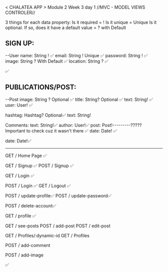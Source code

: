 <!-- @format -->

< CHALATEA APP > Module 2 Week 3 day 1
//MVC - MODEL VIEWS CONTROLER//

3 things for each data property:
Is it required = !
Is it unique = Unique
Is it optional. If so, does it have a default value = ? with Default

## SIGN UP:

--User
name: String ! ✅
email: String ! Unique ✅
password: String ! ✅
image: String ? With Default ✅
location: String ? ✅

<!-- socialMedias: ['linkedin', 'github', 'twitter']? = [] we will decide it later on--> ✅

<!-- jobTitle: String?
cohort: String?
slack: String?
personalSite: String?
jobLocation: String? -->

## PUBLICATIONS/POST:

--Post
image: String ? Optional ✅
title: String? Optional ✅
text: String! ✅
user: User! ✅

hashtag: Hashtag? Optional✅
text: String!

Comments:
text: String!✅
author: User!✅
post: Post!---------????? Important to check cuz it wasn't there ✅
date: Date! ✅

date: Date!✅

---

GET / Home Page ✅

GET / Signup ✅
POST / Signup ✅

<!-- - Martes, 28.09 Done until line 112 GET and POST --Signup-- -->

GET / Login ✅

<!-- - Jueves, 30.09 Done Log in and Log Out. -- -->

POST / Login ✅
GET / Logout ✅

POST / update-profile✅
POST / update-password✅

POST / delete-account✅

GET / profile ✅

GET / see-posts
POST / add-post
POST / edit-post

GET / Profiles/:dynamic-id
GET / Profiles

POST / add-comment

POST / add-image

<!-- GET / map-view IS IT  NECEESSARY????-->

✅

<!-- TODO'S

- Styling de ICON BRAND in Layout.hbs and NavBar
- Styling the SIGNUP hbs with the BOOTSTRAP FORM ✅
- Create folder Profile and their files Home profile, update password and update profile.
- Home Page design with functionality and linking the API.
- Design: Photo searching, Brand design, color consistency.
-Update Profile.hbs => once the button "update profile" has being clicked, we want to see a pop up or redirect it to profile
-Post Issues: Delete post because it's not working. Also, go though all the views> post information and update it.
-->
